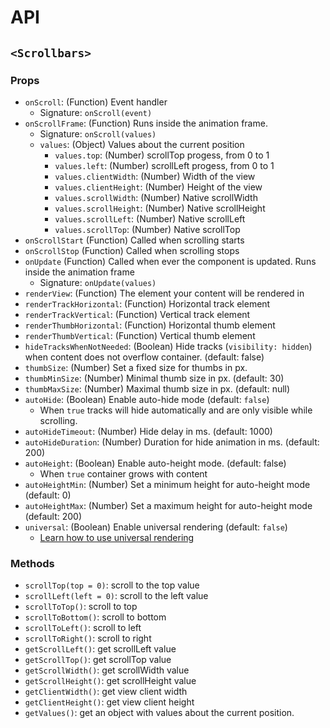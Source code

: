 # API

## `<Scrollbars>`

### Props

- `onScroll`: (Function) Event handler
  - Signature: `onScroll(event)`
- `onScrollFrame`: (Function) Runs inside the animation frame.
  - Signature: `onScroll(values)`
  - `values`: (Object) Values about the current position
    - `values.top`: (Number) scrollTop progess, from 0 to 1
    - `values.left`: (Number) scrollLeft progess, from 0 to 1
    - `values.clientWidth`: (Number) Width of the view
    - `values.clientHeight`: (Number) Height of the view
    - `values.scrollWidth`: (Number) Native scrollWidth
    - `values.scrollHeight`: (Number) Native scrollHeight
    - `values.scrollLeft`: (Number) Native scrollLeft
    - `values.scrollTop`: (Number) Native scrollTop
- `onScrollStart` (Function) Called when scrolling starts
- `onScrollStop` (Function) Called when scrolling stops
- `onUpdate` (Function) Called when ever the component is updated. Runs inside the animation frame
  - Signature: `onUpdate(values)`
- `renderView`: (Function) The element your content will be rendered in
- `renderTrackHorizontal`: (Function) Horizontal track element
- `renderTrackVertical`: (Function) Vertical track element
- `renderThumbHorizontal`: (Function) Horizontal thumb element
- `renderThumbVertical`: (Function) Vertical thumb element
- `hideTracksWhenNotNeeded`: (Boolean) Hide tracks (`visibility: hidden`) when content does not overflow container. (default: false)
- `thumbSize`: (Number) Set a fixed size for thumbs in px.
- `thumbMinSize`: (Number) Minimal thumb size in px. (default: 30)
- `thumbMaxSize`: (Number) Maximal thumb size in px. (default: null)
- `autoHide`: (Boolean) Enable auto-hide mode (default: `false`)
  - When `true` tracks will hide automatically and are only visible while scrolling.
- `autoHideTimeout`: (Number) Hide delay in ms. (default: 1000)
- `autoHideDuration`: (Number) Duration for hide animation in ms. (default: 200)
- `autoHeight`: (Boolean) Enable auto-height mode. (default: false)
  - When `true` container grows with content
- `autoHeightMin`: (Number) Set a minimum height for auto-height mode (default: 0)
- `autoHeightMax`: (Number) Set a maximum height for auto-height mode (default: 200)
- `universal`: (Boolean) Enable universal rendering (default: `false`)
  - [Learn how to use universal rendering](usage.md#universal-rendering)

### Methods

- `scrollTop(top = 0)`: scroll to the top value
- `scrollLeft(left = 0)`: scroll to the left value
- `scrollToTop()`: scroll to top
- `scrollToBottom()`: scroll to bottom
- `scrollToLeft()`: scroll to left
- `scrollToRight()`: scroll to right
- `getScrollLeft()`: get scrollLeft value
- `getScrollTop()`: get scrollTop value
- `getScrollWidth()`: get scrollWidth value
- `getScrollHeight()`: get scrollHeight value
- `getClientWidth()`: get view client width
- `getClientHeight()`: get view client height
- `getValues()`: get an object with values about the current position.
